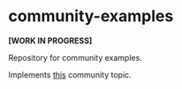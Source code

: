# community-examples

**[WORK IN PROGRESS]**

Repository for community examples.

Implements [this](https://github.com/ansible-community/community-topics/issues/39) community topic.
